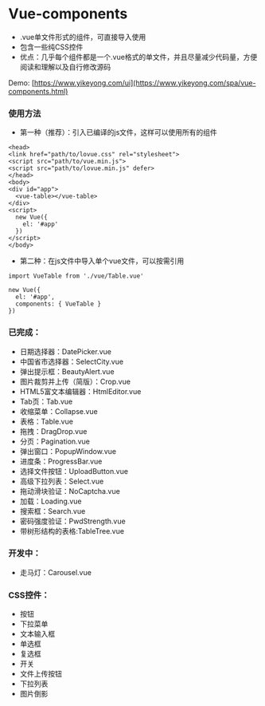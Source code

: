 # Vue-components
- .vue单文件形式的组件，可直接导入使用
- 包含一些纯CSS控件
- 优点：几乎每个组件都是一个.vue格式的单文件，并且尽量减少代码量，方便阅读和理解以及自行修改源码

Demo: [https://www.yikeyong.com/ui](https://www.yikeyong.com/spa/vue-components.html)

### 使用方法
- 第一种（推荐）：引入已编译的js文件，这样可以使用所有的组件
```
<head>
<link href="path/to/lovue.css" rel="stylesheet">
<script src="path/to/vue.min.js">
<script src="path/to/lovue.min.js" defer>
</head>
<body>
<div id="app">
  <vue-table></vue-table>
</div>
<script>
  new Vue({
    el: '#app'
  })
</script>
</body>
```
- 第二种：在js文件中导入单个vue文件，可以按需引用
```
import VueTable from './vue/Table.vue'

new Vue({
  el: '#app',
  components: { VueTable }
})
```

### 已完成：
- 日期选择器：DatePicker.vue
- 中国省市选择器：SelectCity.vue
- 弹出提示框：BeautyAlert.vue
- 图片裁剪并上传（简版）：Crop.vue
- HTML5富文本编辑器：HtmlEditor.vue
- Tab页：Tab.vue
- 收缩菜单：Collapse.vue
- 表格：Table.vue
- 拖拽：DragDrop.vue
- 分页：Pagination.vue
- 弹出窗口：PopupWindow.vue
- 进度条：ProgressBar.vue
- 选择文件按钮：UploadButton.vue
- 高级下拉列表：Select.vue
- 拖动滑块验证：NoCaptcha.vue
- 加载：Loading.vue
- 搜索框：Search.vue
- 密码强度验证：PwdStrength.vue
- 带树形结构的表格:TableTree.vue


### 开发中：
- 走马灯：Carousel.vue

### CSS控件：
- 按钮
- 下拉菜单
- 文本输入框
- 单选框
- 复选框
- 开关
- 文件上传按钮
- 下拉列表
- 图片倒影
